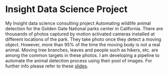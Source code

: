# Insight Data Science Project
My Insight data science consulting project 
Automating wildlife animal detection for the Golden Gate National parks center in California.
There are thousands of photos captured by motion activated cameras installed at different locations of the park. They take photo once they detect a moving object. However, more than 95% of the time the moving body is not a real animal. Moving tree branches, leaves and people such as hikers, etc. are among the common targets in these photos.
I am developing a pipeline to automate the animal detection process using their pool of images.
For further info please refer to these [slides](https://docs.google.com/presentation/d/1atRrDtcwJtYVB-NZQVOqLQxpH-kVMix23uN0ZdxzRjo/edit#slide=id.p10). 
  